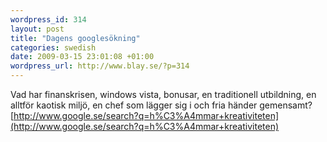 ```yaml
--- 
wordpress_id: 314 
layout: post
title: "Dagens googlesökning" 
categories: swedish 
date: 2009-03-15 23:01:08 +01:00 
wordpress_url: http://www.blay.se/?p=314 
---
```


Vad har finanskrisen, windows vista, bonusar, en traditionell utbildning, en alltför kaotisk miljö, en chef som lägger sig i och fria händer gemensamt? [http://www.google.se/search?q=h%C3%A4mmar+kreativiteten](http://www.google.se/search?q=h%C3%A4mmar+kreativiteten) 